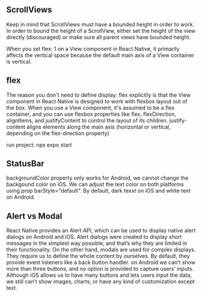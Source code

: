 ## ScrollViews

Keep in mind that ScrollViews must have a bounded height in order to work. In order to bound the height of a ScrollView, either set the height of the view directly (discouraged) or make sure all parent views have bounded height.

When you set flex: 1 on a View component in React Native, it primarily affects the vertical space because the default main axis of a View container is vertical.

## flex

The reason you don't need to define display: flex explicitly is that the View component in React Native is designed to work with flexbox layout out of the box. When you use a View component, it's assumed to be a flex container, and you can use flexbox properties like flex, flexDirection, alignItems, and justifyContent to control the layout of its children.
justify-content aligns elements along the main axis (horizontal or vertical, depending on the flex-direction property)

run project: npx expo start

## StatusBar

backgroundColor property only works for Android, we cannot change the backgound color on iOS. We can adjust the text color on both platforms using prop barStyle="default". By default, dark texxt on iOS and white text on Android.

## Alert vs Modal

React Native provides an Alert API, which can be used to display native alert dialogs on Android and iOS.
Alert dialogs were created to display short messages in the simplest way possible, and that’s why they are limited in their functionality.
On the other hand, modals are used for complex displays. They require us to define the whole content by ourselves. By default, they provide event listeners like a back button handler.
on Android we can’t show more than three buttons, and no option is provided to capture users’ inputs. Although iOS allows us to have many buttons and lets users input the data, we still can’t show images, charts, or have any kind of customization except text.
